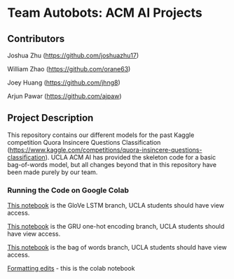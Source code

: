 # Team Autobots: ACM AI Projects

## Contributors

Joshua Zhu (https://github.com/joshuazhu17)

William Zhao (https://github.com/orane63)

Joey Huang (https://github.com/jhng8)

Arjun Pawar (https://github.com/ajpaw)

## Project Description

This repository contains our different models for the past Kaggle competition Quora Insincere Questions Classification (https://www.kaggle.com/competitions/quora-insincere-questions-classification). UCLA ACM AI has provided the skeleton code for a basic bag-of-words model, but all changes beyond that in this repository have been made purely by our team.

### Running the Code on Google Colab

[This notebook](https://colab.research.google.com/drive/1JRmrT_FSVYsozpP4P_xjOBR7rERmaRP7?usp=sharing) is the GloVe LSTM branch, UCLA students should have view access.

[This notebook](https://colab.research.google.com/drive/1PY6Ef_iQ2llOMRcOPTDXplq8GXbuGIsX?usp=sharing) is the GRU one-hot encoding branch, UCLA students should have view access.

[This notebook](https://colab.research.google.com/drive/1T8mbtBkrCvKKN2KV92_6eS7SWbVKRye8?usp=sharing) is the bag of words branch, UCLA students should have view access.

[Formatting edits](https://colab.research.google.com/drive/1dmjbifj2EqZBnZFNEtpyeTbu4l451coB?usp=sharing) - this is the colab notebook
